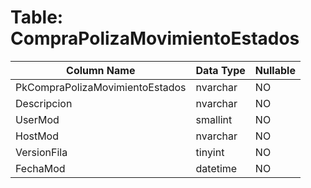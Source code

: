 # Table: CompraPolizaMovimientoEstados

| Column Name | Data Type | Nullable |
|-------------|-----------|----------|
| PkCompraPolizaMovimientoEstados | nvarchar | NO |
| Descripcion | nvarchar | NO |
| UserMod | smallint | NO |
| HostMod | nvarchar | NO |
| VersionFila | tinyint | NO |
| FechaMod | datetime | NO |
